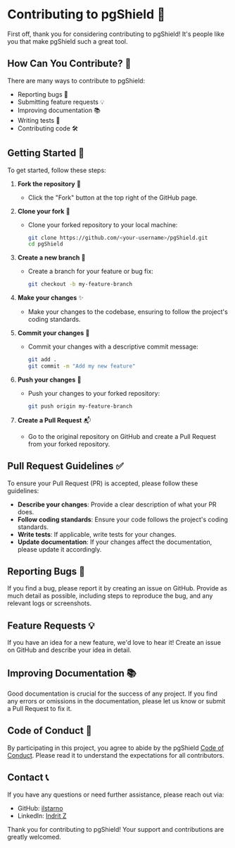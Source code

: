 # Contributing to pgShield 🤝

First off, thank you for considering contributing to pgShield! It's people like you that make pgShield such a great tool.

## How Can You Contribute? 🌟

There are many ways to contribute to pgShield:

- Reporting bugs 🐛
- Submitting feature requests 💡
- Improving documentation 📚
- Writing tests 🧪
- Contributing code 🛠️

## Getting Started 🚀

To get started, follow these steps:

1. **Fork the repository** 🍴
   - Click the "Fork" button at the top right of the GitHub page.

2. **Clone your fork** 🔄
   - Clone your forked repository to your local machine:
     ```sh
     git clone https://github.com/<your-username>/pgShield.git
     cd pgShield
     ```

3. **Create a new branch** 🌿
   - Create a branch for your feature or bug fix:
     ```sh
     git checkout -b my-feature-branch
     ```

4. **Make your changes** ✨
   - Make your changes to the codebase, ensuring to follow the project's coding standards.

5. **Commit your changes** 💬
   - Commit your changes with a descriptive commit message:
     ```sh
     git add .
     git commit -m "Add my new feature"
     ```

6. **Push your changes** 🚀
   - Push your changes to your forked repository:
     ```sh
     git push origin my-feature-branch
     ```

7. **Create a Pull Request** 📬
   - Go to the original repository on GitHub and create a Pull Request from your forked repository.

## Pull Request Guidelines ✅

To ensure your Pull Request (PR) is accepted, please follow these guidelines:

- **Describe your changes**: Provide a clear description of what your PR does.
- **Follow coding standards**: Ensure your code follows the project's coding standards.
- **Write tests**: If applicable, write tests for your changes.
- **Update documentation**: If your changes affect the documentation, please update it accordingly.

## Reporting Bugs 🐛

If you find a bug, please report it by creating an issue on GitHub. Provide as much detail as possible, including steps to reproduce the bug, and any relevant logs or screenshots.

## Feature Requests 💡

If you have an idea for a new feature, we'd love to hear it! Create an issue on GitHub and describe your idea in detail.

## Improving Documentation 📚

Good documentation is crucial for the success of any project. If you find any errors or omissions in the documentation, please let us know or submit a Pull Request to fix it.

## Code of Conduct 📜

By participating in this project, you agree to abide by the pgShield [Code of Conduct](CODE_OF_CONDUCT.md). Please read it to understand the expectations for all contributors.

## Contact 📞

If you have any questions or need further assistance, please reach out via:

- GitHub: [ilstarno](https://github.com/ilstarno)
- LinkedIn: [Indrit Z](https://www.linkedin.com/in/indrit-z-3b6b8ba6/)

Thank you for contributing to pgShield! Your support and contributions are greatly welcomed.
